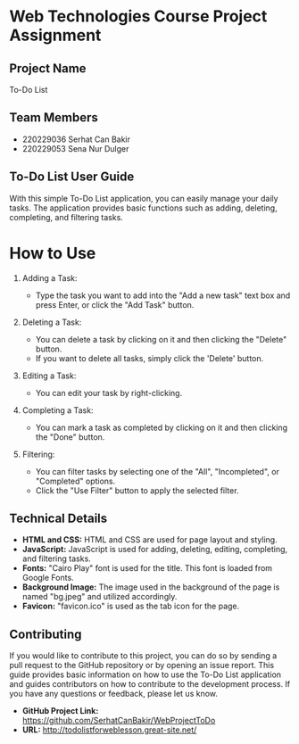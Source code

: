 # Web Technologies Course Project Assignment

## Project Name
To-Do List

## Team Members
- 220229036 Serhat Can Bakir
- 220229053 Sena Nur Dulger


## To-Do List User Guide
With this simple To-Do List application, you can easily manage your daily tasks. The application provides basic functions such as adding, deleting, completing, and filtering tasks.

# How to Use

1. Adding a Task:
    - Type the task you want to add into the "Add a new task" text box and press Enter, or click the "Add Task" button.

2. Deleting a Task:
    - You can delete a task by clicking on it and then clicking the "Delete" button.
    - If you want to delete all tasks, simply click the 'Delete' button.

3. Editing a Task:
    - You can edit your task by right-clicking.

4. Completing a Task:
    - You can mark a task as completed by clicking on it and then clicking the "Done" button.

5. Filtering: 
    - You can filter tasks by selecting one of the "All", "Incompleted", or "Completed" options.
    -  Click the "Use Filter" button to apply the selected filter.

## Technical Details
- **HTML and CSS:** HTML and CSS are used for page layout and styling.
- **JavaScript:** JavaScript is used for adding, deleting, editing, completing, and filtering tasks.
- **Fonts:** "Cairo Play" font is used for the title. This font is loaded from Google Fonts.
- **Background Image:** The image used in the background of the page is named "bg.jpeg" and utilized accordingly.
- **Favicon:** "favicon.ico" is used as the tab icon for the page.

## Contributing
If you would like to contribute to this project, you can do so by sending a pull request to the GitHub repository or by opening an issue report.
This guide provides basic information on how to use the To-Do List application and guides contributors on how to contribute to the development process. If you have any questions or feedback, please let us know.

- **GitHub Project Link:** https://github.com/SerhatCanBakir/WebProjectToDo
- **URL:** http://todolistforweblesson.great-site.net/
